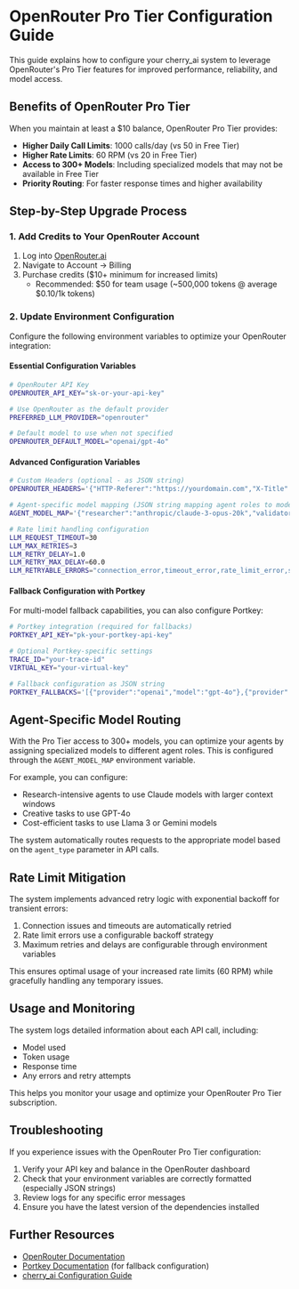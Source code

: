 # OpenRouter Pro Tier Configuration Guide

This guide explains how to configure your cherry_ai system to leverage OpenRouter's Pro Tier features for improved performance, reliability, and model access.

## Benefits of OpenRouter Pro Tier

When you maintain at least a $10 balance, OpenRouter Pro Tier provides:

- **Higher Daily Call Limits**: 1000 calls/day (vs 50 in Free Tier)
- **Higher Rate Limits**: 60 RPM (vs 20 in Free Tier)
- **Access to 300+ Models**: Including specialized models that may not be available in Free Tier
- **Priority Routing**: For faster response times and higher availability

## Step-by-Step Upgrade Process

### 1. Add Credits to Your OpenRouter Account

1. Log into [OpenRouter.ai](https://openrouter.ai)
2. Navigate to Account → Billing
3. Purchase credits ($10+ minimum for increased limits)
   - Recommended: $50 for team usage (~500,000 tokens @ average $0.10/1k tokens)

### 2. Update Environment Configuration

Configure the following environment variables to optimize your OpenRouter integration:

#### Essential Configuration Variables

```bash
# OpenRouter API Key
OPENROUTER_API_KEY="sk-or-your-api-key"

# Use OpenRouter as the default provider
PREFERRED_LLM_PROVIDER="openrouter"

# Default model to use when not specified
OPENROUTER_DEFAULT_MODEL="openai/gpt-4o"
```

#### Advanced Configuration Variables

```bash
# Custom Headers (optional - as JSON string)
OPENROUTER_HEADERS='{"HTTP-Referer":"https://yourdomain.com","X-Title":"Your Project Name"}'

# Agent-specific model mapping (JSON string mapping agent roles to models)
AGENT_MODEL_MAP='{"researcher":"anthropic/claude-3-opus-20k","validator":"openai/gpt-4o","executor":"meta-llama/llama-3-70b-instruct"}'

# Rate limit handling configuration
LLM_REQUEST_TIMEOUT=30
LLM_MAX_RETRIES=3
LLM_RETRY_DELAY=1.0
LLM_RETRY_MAX_DELAY=60.0
LLM_RETRYABLE_ERRORS="connection_error,timeout_error,rate_limit_error,service_error"
```

#### Fallback Configuration with Portkey

For multi-model fallback capabilities, you can also configure Portkey:

```bash
# Portkey integration (required for fallbacks)
PORTKEY_API_KEY="pk-your-portkey-api-key"

# Optional Portkey-specific settings
TRACE_ID="your-trace-id"
VIRTUAL_KEY="your-virtual-key"

# Fallback configuration as JSON string
PORTKEY_FALLBACKS='[{"provider":"openai","model":"gpt-4o"},{"provider":"anthropic","model":"claude-3-haiku-20k"},{"provider":"google","model":"gemini-1.5-pro"}]'
```

## Agent-Specific Model Routing

With the Pro Tier access to 300+ models, you can optimize your agents by assigning specialized models to different agent roles. This is configured through the `AGENT_MODEL_MAP` environment variable.

For example, you can configure:

- Research-intensive agents to use Claude models with larger context windows
- Creative tasks to use GPT-4o
- Cost-efficient tasks to use Llama 3 or Gemini models

The system automatically routes requests to the appropriate model based on the `agent_type` parameter in API calls.

## Rate Limit Mitigation

The system implements advanced retry logic with exponential backoff for transient errors:

1. Connection issues and timeouts are automatically retried
2. Rate limit errors use a configurable backoff strategy
3. Maximum retries and delays are configurable through environment variables

This ensures optimal usage of your increased rate limits (60 RPM) while gracefully handling any temporary issues.

## Usage and Monitoring

The system logs detailed information about each API call, including:

- Model used
- Token usage
- Response time
- Any errors and retry attempts

This helps you monitor your usage and optimize your OpenRouter Pro Tier subscription.

## Troubleshooting

If you experience issues with the OpenRouter Pro Tier configuration:

1. Verify your API key and balance in the OpenRouter dashboard
2. Check that your environment variables are correctly formatted (especially JSON strings)
3. Review logs for any specific error messages
4. Ensure you have the latest version of the dependencies installed

## Further Resources

- [OpenRouter Documentation](https://openrouter.ai/docs)
- [Portkey Documentation](https://docs.portkey.ai/) (for fallback configuration)
- [cherry_ai Configuration Guide](./configuration.md)
